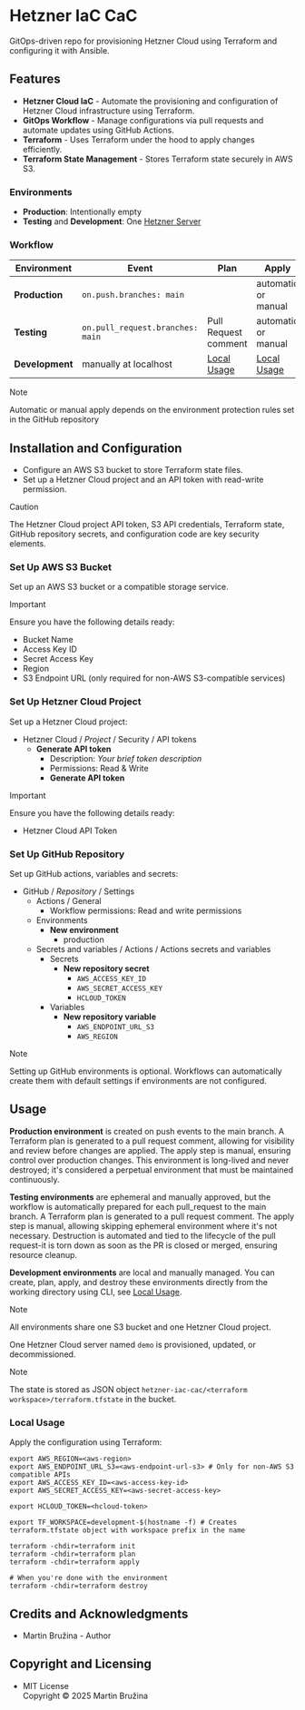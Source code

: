 # Hetzner IaC CaC

GitOps-driven repo for provisioning Hetzner Cloud using Terraform and configuring it with Ansible.

## Features

- **Hetzner Cloud IaC** - Automate the provisioning and configuration of Hetzner Cloud infrastructure using Terraform.
- **GitOps Workflow** - Manage configurations via pull requests and automate updates using GitHub Actions.
- **Terraform** - Uses Terraform under the hood to apply changes efficiently.
- **Terraform State Management** - Stores Terraform state securely in AWS S3.

### Environments

- **Production**: Intentionally empty
- **Testing** and **Development**: One [Hetzner Server](https://docs.hetzner.com/cloud/servers/getting-started/creating-a-server/)

### Workflow

| Environment     | Event                            | Plan                        | Apply                       | Destroy                      |
| --------------- | -------------------------------- | --------------------------- | --------------------------- | ---------------------------- |
| **Production**  | `on.push.branches: main`         |                             | automatic or manual         | never, perpetual environment |
| **Testing**     | `on.pull_request.branches: main` | Pull Request comment        | automatic or manual         | on pull-request close/merge  |
| **Development** | manually at localhost            | [Local Usage](#local-usage) | [Local Usage](#local-usage) | [Local Usage](#local-usage)  |

> [!note]
> Automatic or manual apply depends on the environment protection rules set in the GitHub repository

## Installation and Configuration

- Configure an AWS S3 bucket to store Terraform state files.
- Set up a Hetzner Cloud project and an API token with read-write permission.

> [!caution]
> The Hetzner Cloud project API token, S3 API credentials, Terraform state, GitHub repository secrets, and configuration code are key security elements.

### Set Up AWS S3 Bucket

Set up an AWS S3 bucket or a compatible storage service.

> [!important]
> Ensure you have the following details ready:
>
> - Bucket Name
> - Access Key ID
> - Secret Access Key
> - Region
> - S3 Endpoint URL (only required for non-AWS S3-compatible services)

### Set Up Hetzner Cloud Project

Set up a Hetzner Cloud project:

- Hetzner Cloud / *Project* / Security / API tokens
  - **Generate API token**
    - Description: *Your brief token description*
    - Permissions: Read & Write
    - **Generate API token**

> [!important]
> Ensure you have the following details ready:
>
> - Hetzner Cloud API Token

### Set Up GitHub Repository

Set up GitHub actions, variables and secrets:

- GitHub / *Repository* / Settings
  - Actions / General
    - Workflow permissions: Read and write permissions
  - Environments
    - **New environment**
      - production
  - Secrets and variables / Actions / Actions secrets and variables
    - Secrets
      - **New repository secret**
        - `AWS_ACCESS_KEY_ID`
        - `AWS_SECRET_ACCESS_KEY`
        - `HCLOUD_TOKEN`
    - Variables
      - **New repository variable**
        - `AWS_ENDPOINT_URL_S3`
        - `AWS_REGION`

> [!note]
> Setting up GitHub environments is optional. Workflows can automatically create them with default settings if environments are not configured.

## Usage

**Production environment** is created on push events to the main branch. A Terraform plan is generated to a pull request comment, allowing for visibility and review before changes are applied. The apply step is manual, ensuring control over production changes. This environment is long-lived and never destroyed; it's considered a perpetual environment that must be maintained continuously.

**Testing environments** are ephemeral and manually approved, but the workflow is automatically prepared for each pull_request to the main branch. A Terraform plan is generated to a pull request comment. The apply step is manual, allowing skipping ephemeral environment where it's not necessary. Destruction is automated and tied to the lifecycle of the pull request-it is torn down as soon as the PR is closed or merged, ensuring resource cleanup.

**Development environments** are local and manually managed. You can create, plan, apply, and destroy these environments directly from the working directory using CLI, see [Local Usage](#local-usage).

> [!note]
> All environments share one S3 bucket and one Hetzner Cloud project.

One Hetzner Cloud server named `demo` is provisioned, updated, or decommissioned.

> [!note]
> The state is stored as JSON object `hetzner-iac-cac/<terraform workspace>/terraform.tfstate` in the bucket.

### Local Usage

Apply the configuration using Terraform:

```shell
export AWS_REGION=<aws-region>
export AWS_ENDPOINT_URL_S3=<aws-endpoint-url-s3> # Only for non-AWS S3 compatible APIs
export AWS_ACCESS_KEY_ID=<aws-access-key-id>
export AWS_SECRET_ACCESS_KEY=<aws-secret-access-key>

export HCLOUD_TOKEN=<hcloud-token>

export TF_WORKSPACE=development-$(hostname -f) # Creates terraform.tfstate object with workspace prefix in the name

terraform -chdir=terraform init
terraform -chdir=terraform plan
terraform -chdir=terraform apply

# When you're done with the environment
terraform -chdir=terraform destroy
```

## Credits and Acknowledgments

- Martin Bružina - Author

## Copyright and Licensing

- MIT License  
  Copyright © 2025 Martin Bružina
